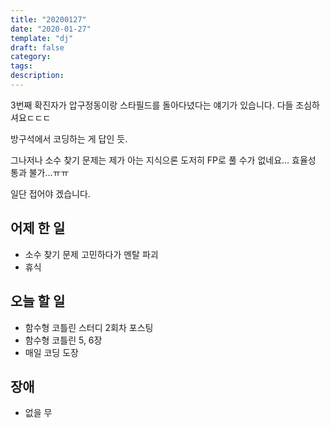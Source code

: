 ```yaml
---
title: "20200127"
date: "2020-01-27"
template: "dj"
draft: false
category: 
tags:
description:
---
```


3번째 확진자가 압구정동이랑 스타필드를 돌아다녔다는 얘기가 있습니다.
다들 조심하셔요ㄷㄷㄷ

방구석에서 코딩하는 게 답인 듯.

그나저나 소수 찾기 문제는 제가 아는 지식으론 도저히
FP로 풀 수가 없네요... 효율성 통과 불가...ㅠㅠ

일단 접어야 겠습니다.

## 어제 한 일

* 소수 찾기 문제 고민하다가 멘탈 파괴
* 휴식

## 오늘 할 일

* 함수형 코틀린 스터디 2회차 포스팅
* 함수형 코틀린 5, 6장
* 매일 코딩 도장

## 장애

* 없을 무
